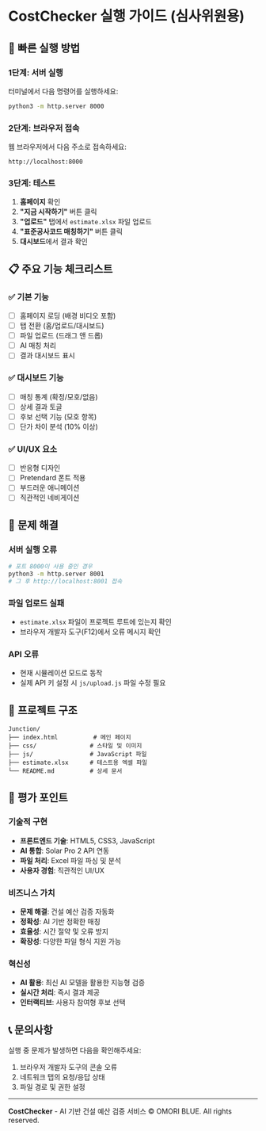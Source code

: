 # CostChecker 실행 가이드 (심사위원용)

## 🚀 빠른 실행 방법

### 1단계: 서버 실행
터미널에서 다음 명령어를 실행하세요:

```bash
python3 -m http.server 8000
```

### 2단계: 브라우저 접속
웹 브라우저에서 다음 주소로 접속하세요:

```
http://localhost:8000
```

### 3단계: 테스트
1. **홈페이지** 확인
2. **"지금 시작하기"** 버튼 클릭
3. **"업로드"** 탭에서 `estimate.xlsx` 파일 업로드
4. **"표준공사코드 매칭하기"** 버튼 클릭
5. **대시보드**에서 결과 확인

## 📋 주요 기능 체크리스트

### ✅ 기본 기능
- [ ] 홈페이지 로딩 (배경 비디오 포함)
- [ ] 탭 전환 (홈/업로드/대시보드)
- [ ] 파일 업로드 (드래그 앤 드롭)
- [ ] AI 매칭 처리
- [ ] 결과 대시보드 표시

### ✅ 대시보드 기능
- [ ] 매칭 통계 (확정/모호/없음)
- [ ] 상세 결과 토글
- [ ] 후보 선택 기능 (모호 항목)
- [ ] 단가 차이 분석 (10% 이상)

### ✅ UI/UX 요소
- [ ] 반응형 디자인
- [ ] Pretendard 폰트 적용
- [ ] 부드러운 애니메이션
- [ ] 직관적인 네비게이션

## 🔧 문제 해결

### 서버 실행 오류
```bash
# 포트 8000이 사용 중인 경우
python3 -m http.server 8001
# 그 후 http://localhost:8001 접속
```

### 파일 업로드 실패
- `estimate.xlsx` 파일이 프로젝트 루트에 있는지 확인
- 브라우저 개발자 도구(F12)에서 오류 메시지 확인

### API 오류
- 현재 시뮬레이션 모드로 동작
- 실제 API 키 설정 시 `js/upload.js` 파일 수정 필요

## 📁 프로젝트 구조

```
Junction/
├── index.html          # 메인 페이지
├── css/               # 스타일 및 이미지
├── js/                # JavaScript 파일
├── estimate.xlsx      # 테스트용 엑셀 파일
└── README.md          # 상세 문서
```

## 🎯 평가 포인트

### 기술적 구현
- **프론트엔드 기술**: HTML5, CSS3, JavaScript
- **AI 통합**: Solar Pro 2 API 연동
- **파일 처리**: Excel 파일 파싱 및 분석
- **사용자 경험**: 직관적인 UI/UX

### 비즈니스 가치
- **문제 해결**: 건설 예산 검증 자동화
- **정확성**: AI 기반 정확한 매칭
- **효율성**: 시간 절약 및 오류 방지
- **확장성**: 다양한 파일 형식 지원 가능

### 혁신성
- **AI 활용**: 최신 AI 모델을 활용한 지능형 검증
- **실시간 처리**: 즉시 결과 제공
- **인터랙티브**: 사용자 참여형 후보 선택

## 📞 문의사항

실행 중 문제가 발생하면 다음을 확인해주세요:
1. 브라우저 개발자 도구의 콘솔 오류
2. 네트워크 탭의 요청/응답 상태
3. 파일 경로 및 권한 설정

---

**CostChecker** - AI 기반 건설 예산 검증 서비스
© OMORI BLUE. All rights reserved.
